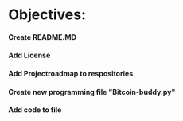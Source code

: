 # Objectives:

#### Create README.MD
#### Add License
#### Add Projectroadmap to respositories 
#### Create new programming file "Bitcoin-buddy.py"
#### Add code to file 
#### 






